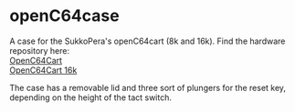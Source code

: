 # openC64case
A case for the SukkoPera's openC64cart (8k and 16k). Find the hardware repository here:<br>
<a href="https://github.com/SukkoPera/OpenC64Cart"> OpenC64Cart</a><br>
<a href="https://github.com/SukkoPera/OpenC64Cart16K"> OpenC64Cart 16k</a><br>

The case has a removable lid and three sort of plungers for the reset key, depending on the height of the tact switch. 
